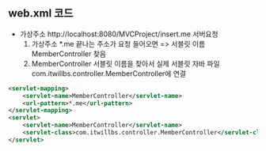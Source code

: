## web.xml 코드
- 가상주소 http://localhost:8080/MVCProject/insert.me 서버요청
	1) 가상주소 \*.me 끝나는 주소가 요청 들어오면 => 서블릿 이름 MemberController 찾음
	2) MemberController 서블릿 이름을 찾아서 실제 서블릿 자바 파일com.itwillbs.controller.MemberController에 연결
```xml
<servlet-mapping>
	<servlet-name>MemberController</servlet-name>
	<url-pattern>*.me</url-pattern>
</servlet-mapping>
<servlet>
	<servlet-name>MemberController</servlet-name>
	<servlet-class>com.itwillbs.controller.MemberController</servlet-class>
</servlet>
```
